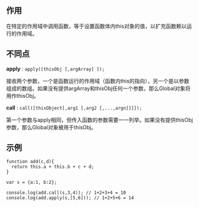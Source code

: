 ## 作用

在特定的作用域中调用函数，等于设置函数体内this对象的值，以扩充函数赖以运行的作用域。

## 不同点

**apply** : `apply([thisObj [,argArray] ]);`

接收两个参数，一个是函数运行的作用域（函数内this的指向），另一个是以参数组成的数组。如果没有提供argArray和thisObj任何一个参数，那么Global对象将用作thisObj。

**call** : `call([thisObject[,arg1 [,arg2 [,...,argn]]]]);`

第一个参数与apply相同，但传入函数的参数需要一一列举。如果没有提供thisObj参数，那么Global对象被用于thisObj。


## 示例
```
function add(c,d){
  return this.a + this.b + c + d;
}

var s = {a:1, b:2};

console.log(add.call(s,3,4)); // 1+2+3+4 = 10
console.log(add.apply(s,[5,6])); // 1+2+5+6 = 14 
```
